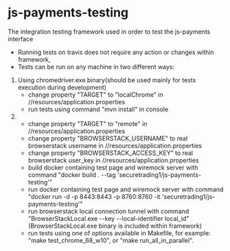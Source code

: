 # js-payments-testing
The integration testing framework used in order to test the js-payments interface

- Running tests on travis does not require any action or changes within framework,
- Tests can be run on any machine in two different ways:

1) Using chromedriver.exe binary(should be used mainly for tests execution during development)
    - change property "TARGET" to "localChrome" in //resources/application.properties
    - run tests using command "mvn install" in console
2)  - change property "TARGET" to "remote" in //resources/application.properties
    - change property "BROWSERSTACK_USERNAME" to real browserstack username in //resources/application.properties
    - change property "BROWSERSTACK_ACCESS_KEY" to real browserstack user_key in //resources/application.properties
    - build docker containing test page and wiremock server with command "docker build . --tag 'securetrading1/js-payments-testing'"
    - run docker containing test page and wiremock server with command "docker run -d -p 8443:8443 -p 8760:8760 -it 'securetrading1/js-payments-testing'"
    - run browserstack local connection tunnel with command "BrowserStackLocal.exe --key <real browserstack user_key> --local-identifier local_id" (BrowserStackLocal.exe binary is included within framework)
    - run tests using one of options available in Makefile, for example: "make test_chrome_68_w10", or "make run_all_in_parallel".